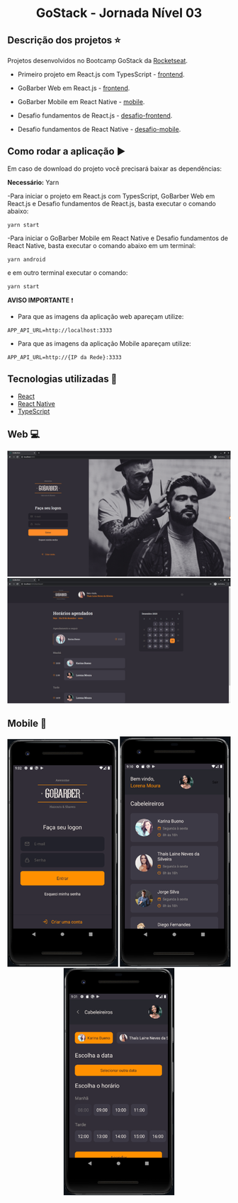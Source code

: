 <h1 align='center'>GoStack - Jornada Nível 03</h1>

## Descrição dos projetos :star:

Projetos desenvolvidos no Bootcamp GoStack da [Rocketseat](https://www.rocketseat.com.br).

 - Primeiro projeto em React.js com TypesScript - [frontend](https://github.com/thaislsilveira/GoStack-Jornada-Nova-Nivel03/tree/master/05-primeiro-projeto-reat).
 - GoBarber Web em React.js - [frontend](https://github.com/thaislsilveira/GoStack-Jornada-Nova-Nivel03/tree/master/06-gobarber-web).
 - GoBarber Mobile em React Native - [mobile](https://github.com/thaislsilveira/GoStack-Jornada-Nova-Nivel03/tree/master/appgobarber).
 
 - Desafio fundamentos de React.js - [desafio-frontend](https://github.com/thaislsilveira/GoStack-Jornada-Nova-Nivel03/tree/master/desafio-fundamentos-reactjs).
 - Desafio fundamentos de React Native - [desafio-mobile](https://github.com/thaislsilveira/GoStack-Jornada-Nova-Nivel03/tree/master/desafio-fundamentos-react-native).


 ## Como rodar a aplicação :arrow_forward:

Em caso de download do projeto você precisará baixar as dependências:  

**Necessário:** Yarn   

-Para iniciar o projeto em React.js com TypesScript, GoBarber Web em React.js e Desafio fundamentos de React.js, basta executar o comando abaixo:

```
yarn start 
```

-Para iniciar o GoBarber Mobile em React Native e Desafio fundamentos de React Native, basta executar o comando abaixo em um terminal:

```
yarn android 
```
e em outro terminal executar o comando:

```
yarn start 
```
**AVISO IMPORTANTE** :heavy_exclamation_mark:
 - Para que as imagens da aplicação web apareçam utilize:
 
```
APP_API_URL=http://localhost:3333
```
 - Para que as imagens da aplicação Mobile apareçam utilize:
 
 ```
 APP_API_URL=http://{IP da Rede}:3333
 ```
 
## Tecnologias utilizadas 🚀

<ul>
    <li><a href="https://reactjs.org/" target="_blank">React</a></li>
    <li><a href="https://reactnative.dev/" target="_blank">React Native</a></li>  
   <li><a href="https://www.typescriptlang.org/" target="_blank">TypeScript</a></li>  
</ul>



## Web :computer:

![Web-login](https://github.com/thaislsilveira/GoStack-Jornada-Nova-Nivel03/blob/master/web-login.png)
![Web](https://github.com/thaislsilveira/GoStack-Jornada-Nova-Nivel03/blob/master/web.png)


## Mobile :iphone:
<div style="display:block;text-align:center">
 <img width="250" src="https://github.com/thaislsilveira/GoStack-Jornada-Nova-Nivel03/blob/master/mobile-login.png" alt="mobile-login" />
 <img width="250" src="https://github.com/thaislsilveira/GoStack-Jornada-Nova-Nivel03/blob/master/mobile-dashboard.png" alt="mobile-dashboard" />
 <img width="250" src="https://github.com/thaislsilveira/GoStack-Jornada-Nova-Nivel03/blob/master/mobile-agendamento.png" alt="mobile-agendamento" />
</div>

